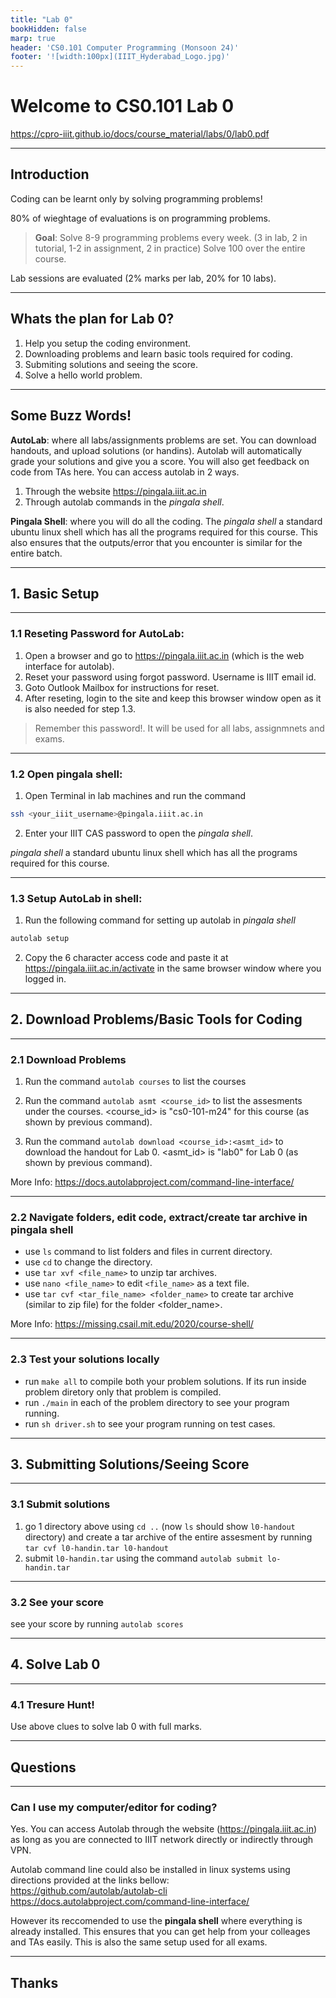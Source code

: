 ```yaml
---
title: "Lab 0"
bookHidden: false
marp: true
header: 'CS0.101 Computer Programming (Monsoon 24)'
footer: '![width:100px](IIIT_Hyderabad_Logo.jpg)'
---
```


# Welcome to CS0.101 Lab 0

https://cpro-iiit.github.io/docs/course_material/labs/0/lab0.pdf

---
## Introduction
Coding can be learnt only by solving programming problems!

80% of wieghtage of evaluations is on programming problems.

> __Goal__: Solve 8-9 programming problems every week. 
> (3 in lab, 2 in tutorial, 1-2 in assignment, 2 in practice)
> Solve 100 over the entire course.   

Lab sessions are evaluated (2% marks per lab, 20% for 10 labs).


---
## Whats the plan for Lab 0?

1. Help you setup the coding environment.
2. Downloading problems and learn basic tools required for coding.
3. Submiting solutions and seeing the score.
4. Solve a hello world problem.
---
## Some Buzz Words!
__AutoLab__: where all labs/assignments problems are set. You can download handouts, and upload solutions (or handins). Autolab will automatically grade your solutions and give you a score. You will also get feedback on code from TAs here. You can access autolab in 2 ways.
1. Through the website https://pingala.iiit.ac.in
2. Through autolab commands in the _pingala shell_.

__Pingala Shell__: where you will do all the coding. The _pingala shell_ a standard ubuntu linux shell which has all the programs required for this course. This also ensures that the outputs/error that you encounter is similar for the entire batch.


---


## 1. Basic Setup


---


### 1.1 Reseting Password for AutoLab: 
1. Open a browser and go to https://pingala.iiit.ac.in (which is the web interface for autolab). 
2. Reset your password using forgot password. Username is IIIT email id. 
3. Goto Outlook Mailbox for instructions for reset.
4. After reseting, login to the site and keep this browser window open as it is also needed for step 1.3.

>Remember this password!. It will be used for all labs, assignmnets and exams.


---
### 1.2 Open  pingala shell: 

1. Open Terminal in lab machines and run the command
```bash
ssh <your_iiit_username>@pingala.iiit.ac.in
```
2. Enter your IIIT CAS password to open the _pingala shell_.

_pingala shell_ a standard ubuntu linux shell which has all the programs required for this course.

---
### 1.3 Setup AutoLab in shell: 
1. Run the following command for setting up autolab in _pingala shell_
```bash
autolab setup
```

2. Copy the 6 character access code and paste it at https://pingala.iiit.ac.in/activate in the same browser window where you logged in.

---
## 2. Download Problems/Basic Tools for Coding

---
### 2.1 Download Problems
1. Run the  command `autolab courses` to list the courses

2. Run the command `autolab asmt <course_id>` to list the assesments under the courses. <course_id> is "cs0-101-m24" for this course (as shown by previous command).

3. Run the command `autolab download <course_id>:<asmt_id>` to download the handout for Lab 0. <asmt_id> is "lab0" for Lab 0 (as shown by previous command).

More Info: https://docs.autolabproject.com/command-line-interface/

---
### 2.2 Navigate folders, edit code, extract/create tar archive in pingala shell

- use `ls` command to list folders and files in current directory.
- use `cd` to change the directory.
- use `tar xvf <file_name>` to unzip tar archives.
- use `nano <file_name>` to edit `<file_name>` as a text file.
- use `tar cvf <tar_file_name> <folder_name>` to create tar archive (similar to zip file) for the folder <folder_name>.

More Info: https://missing.csail.mit.edu/2020/course-shell/ 

---
### 2.3 Test your solutions locally
- run `make all` to compile both your problem solutions. If its run inside problem diretory only that problem is compiled.
- run `./main` in each of the problem directory to see your program running.
- run `sh driver.sh` to see your program running on test cases. 


---
## 3. Submitting Solutions/Seeing Score 

---
### 3.1 Submit solutions
1. go 1 directory above using `cd ..` (now `ls` should show `l0-handout` directory) and create a tar archive of the entire assesment by running
```tar cvf l0-handin.tar l0-handout```
2. submit `l0-handin.tar` using the command
```autolab submit lo-handin.tar```

---
### 3.2 See your score

see your score by running
```autolab scores```

---
## 4. Solve Lab 0

---
### 4.1 Tresure Hunt!

Use above clues to solve lab 0 with full marks.

---
## Questions
---
### Can I use my computer/editor for coding?
Yes. You can access Autolab through the website (https://pingala.iiit.ac.in) as long as you are connected to IIIT network directly or indirectly through VPN.

Autolab command line could also be installed in linux systems using directions provided at the links bellow:  
https://github.com/autolab/autolab-cli   
https://docs.autolabproject.com/command-line-interface/  

However its reccomended to use the __pingala shell__ where everything is already installed. This ensures that you can get help from your colleages and TAs easily. This is also the same setup used for all exams.

---
## Thanks